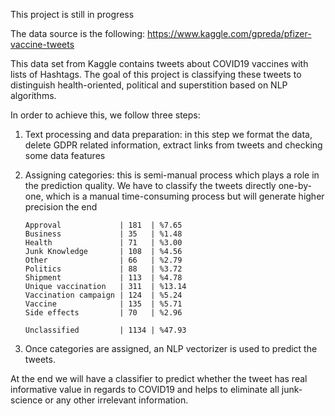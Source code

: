 This project is still in progress

The data source is the following:
https://www.kaggle.com/gpreda/pfizer-vaccine-tweets

This data set from Kaggle contains tweets about COVID19 vaccines with lists of Hashtags. The goal of this project is classifying these tweets to distinguish health-oriented, political and superstition based on NLP algorithms.

In order to achieve this, we follow three steps:

1.	Text processing and data preparation: in this step we format the data, delete GDPR related information, extract links from tweets and checking some data features
    
2.	Assigning categories: this is semi-manual process which plays a role in the prediction quality. We have to classify the tweets directly one-by-one, which is a manual time-consuming process but will generate higher precision the end
        
        Approval             | 181  | %7.65 
        Business             | 35   | %1.48 
        Health               | 71   | %3.00 
        Junk Knowledge       | 108  | %4.56 
        Other                | 66   | %2.79 
        Politics             | 88   | %3.72 
        Shipment             | 113  | %4.78 
        Unique vaccination   | 311  | %13.14 
        Vaccination campaign | 124  | %5.24 
        Vaccine              | 135  | %5.71 
        Side effects         | 70   | %2.96 

        Unclassified         | 1134 | %47.93 
    
3.	Once categories are assigned, an NLP vectorizer is used to predict the tweets.

At the end we will have a classifier to predict whether the tweet has real informative value in regards to COVID19 and helps to eliminate all junk-science or any other irrelevant information.
